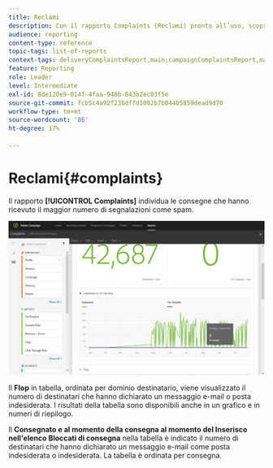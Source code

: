 ```yaml
---
title: Reclami
description: Con il rapporto Complaints (Reclami) pronto all’uso, scopri quante volte la consegna è stata dichiarata come spam.
audience: reporting
content-type: reference
topic-tags: list-of-reports
context-tags: deliveryComplaintsReport,main;campaignComplaintsReport,main;programComplaintsReport,main
feature: Reporting
role: Leader
level: Intermediate
exl-id: 8de120e9-014f-4faa-948b-843b2ec03f5e
source-git-commit: fcb5c4a92f23bdffd1082b7b044b5859dead9d70
workflow-type: tm+mt
source-wordcount: '86'
ht-degree: 17%

---
```


# Reclami{#complaints}

Il rapporto **[!UICONTROL Complaints]** individua le consegne che hanno ricevuto il maggior numero di segnalazioni come spam.

![](assets/delivery_reports_complaints.png)

Il **Flop** in tabella, ordinata per dominio destinatario, viene visualizzato il numero di destinatari che hanno dichiarato un messaggio e-mail o posta indesiderata. I risultati della tabella sono disponibili anche in un grafico e in numeri di riepilogo.

Il **Consegnato e al momento della consegna al momento del Inserisco nell&#39;elenco Bloccati di consegna** nella tabella è indicato il numero di destinatari che hanno dichiarato un messaggio e-mail come posta indesiderata o indesiderata. La tabella è ordinata per consegna.
